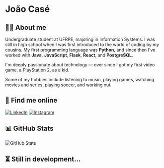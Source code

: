 # João Casé
## 🧑‍💻 About me
Undergraduate student at UFRPE, majoring in Information Systems.
I was still in high school when I was first introduced to the world of coding by my cousins. My first programming language was **Python**, and since then I've worked with **Java**, **JavaScript**, **Flask**, **React**, and **PostgreSQL**.

I'm deeply passionate about technology — ever since I got my first video game, a PlayStation 2, as a kid.

Some of my hobbies include listening to music, playing games, watching movies and series, playing soccer, and working out.

## 🔗 Find me online
[![LinkedIn](https://img.shields.io/badge/LinkedIn-0077B5?style=for-the-badge&logo=linkedin&logoColor=white)](https://www.linkedin.com/in/joaocase/)
[![Instagram](https://img.shields.io/badge/-Instagram-%23E4405F?style=for-the-badge&logo=instagram&logoColor=white)](https://www.instagram.com/_joaocase/)

## 📊 GitHub Stats
![GitHub Stats](https://github-readme-stats.vercel.app/api?username=joaocase&theme=transparent&bg_color=000000&border_color=003366&show_icons=true&icon_color=3399FF&title_color=0066CC&text_color=FFFFFF&hide_title=true&hide=issues)

## ⏳ Still in development...
